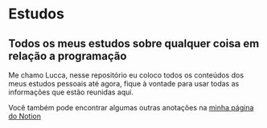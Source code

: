 # Estudos
## Todos os meus estudos sobre qualquer coisa em relação a programação

Me chamo Lucca, nesse repositório eu coloco todos os conteúdos dos meus estudos pessoais até agora, fique à vontade para usar todas as informações que estão reunidas aqui.

Você também pode encontrar algumas outras anotações na [minha página do Notion](https://luccag.notion.site/luccag/Linguagens-de-programa-o-529a2349ced44f5a96caa78bebf70fd2)